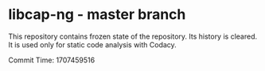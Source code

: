 # libcap-ng - master branch

This repository contains frozen state of the repository.
Its history is cleared. It is used only for static code
analysis with Codacy.

Commit Time: 1707459516